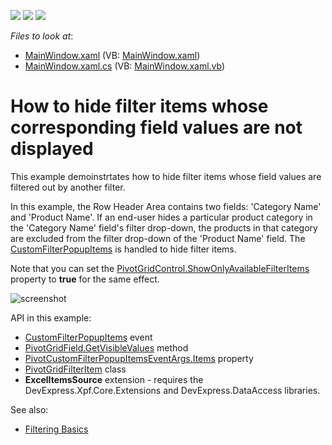 <!-- default badges list -->
![](https://img.shields.io/endpoint?url=https://codecentral.devexpress.com/api/v1/VersionRange/128578730/18.2.3%2B)
[![](https://img.shields.io/badge/Open_in_DevExpress_Support_Center-FF7200?style=flat-square&logo=DevExpress&logoColor=white)](https://supportcenter.devexpress.com/ticket/details/E2716)
[![](https://img.shields.io/badge/📖_How_to_use_DevExpress_Examples-e9f6fc?style=flat-square)](https://docs.devexpress.com/GeneralInformation/403183)
<!-- default badges end -->
<!-- default file list -->
*Files to look at*:

* [MainWindow.xaml](./CS/DXPivotGrid_HowToHideFilterItems/MainWindow.xaml) (VB: [MainWindow.xaml](./VB/DXPivotGrid_HowToHideFilterItems/MainWindow.xaml))
* [MainWindow.xaml.cs](./CS/DXPivotGrid_HowToHideFilterItems/MainWindow.xaml.cs) (VB: [MainWindow.xaml.vb](./VB/DXPivotGrid_HowToHideFilterItems/MainWindow.xaml.vb))
<!-- default file list end -->
# How to hide filter items whose corresponding field values are not displayed


This example demoinstrtates  how to hide filter items whose field values are filtered out by another filter.

In this example, the Row Header Area contains two fields: 'Category Name' and 'Product Name'. If an end-user hides a particular product category in the 'Category Name' field's filter drop-down, the products in that category are excluded from the filter drop-down of the 'Product Name' field. The [CustomFilterPopupItems](https://docs.devexpress.com/WPF/DevExpress.Xpf.PivotGrid.PivotGridControl.CustomFilterPopupItems) is handled to hide filter items.

Note that you can set the [PivotGridControl.ShowOnlyAvailableFilterItems](https://docs.devexpress.com/WPF/DevExpress.Xpf.PivotGrid.PivotGridControl.ShowOnlyAvailableFilterItems) property to **true** for the same effect.

![screenshot](./images/screenshot.png)

API in this example:

* [CustomFilterPopupItems](https://docs.devexpress.com/WPF/DevExpress.Xpf.PivotGrid.PivotGridControl.CustomFilterPopupItems) event
* [PivotGridField.GetVisibleValues](https://docs.devexpress.com/WPF/DevExpress.Xpf.PivotGrid.PivotGridField.GetVisibleValues) method
* [PivotCustomFilterPopupItemsEventArgs.Items](https://docs.devexpress.com/WPF/DevExpress.Xpf.PivotGrid.PivotCustomFilterPopupItemsEventArgs.Items) property
* [PivotGridFilterItem](https://docs.devexpress.com/CoreLibraries/DevExpress.XtraPivotGrid.Data.PivotGridFilterItem) class
* **ExcelItemsSource** extension - requires the DevExpress.Xpf.Core.Extensions and DevExpress.DataAccess libraries.

See also:

* [Filtering Basics](https://docs.devexpress.com/WPF/8010)
